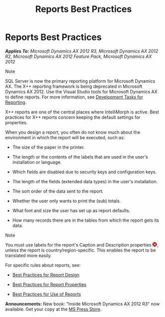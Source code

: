 ﻿---
title: Reports Best Practices
TOCTitle: Reports
ms:assetid: 24fac17e-3b1a-4f15-a82c-99c69721c06b
ms:mtpsurl: https://msdn.microsoft.com/en-us/library/Aa635013(v=AX.60)
ms:contentKeyID: 35241643
ms.date: 05/18/2015
mtps_version: v=AX.60
---

# Reports Best Practices 


_**Applies To:** Microsoft Dynamics AX 2012 R3, Microsoft Dynamics AX 2012 R2, Microsoft Dynamics AX 2012 Feature Pack, Microsoft Dynamics AX 2012_


> [!NOTE]
> <P>SQL Server is now the primary reporting platform for Microsoft Dynamics AX. The X++ reporting framework is being deprecated in Microsoft Dynamics AX 2012. Use the Visual Studio tools for Microsoft Dynamics AX to define reports. For more information, see <A href="https://msdn.microsoft.com/en-us/library/cc653472(v=ax.60)">Development Tasks for Reporting</A>.</P>



X++ reports are one of the central places where IntelliMorph is active. Best practices for X++ reports concern keeping the default settings for properties.

When you design a report, you often do not know much about the environment in which the report will be executed, such as:

  - The size of the paper in the printer.

  - The length or the contents of the labels that are used in the user's installation or language.

  - Which fields are disabled due to security keys and configuration keys.

  - The length of the fields (extended data types) in the user's installation.

  - The sort order of the data sent to the report.

  - Whether the user only wants to print the (sub) totals.

  - What font and size the user has set up as report defaults.

  - How many records there are in the tables from which the report gets its data.


> [!NOTE]
> <P>You must use labels for the report's Caption and Description properties <IMG title="Error icon" alt="Error icon" src="images/Aa872655.ErrorIcon(AX.60).gif">, unless the report is country/region-specific. This enables the report to be translated more easily.</P>



For specific rules about reports, see:

  - [Best Practices for Report Design](best-practices-for-report-design.md)

  - [Best Practices for Report Properties](best-practices-for-report-properties.md)

  - [Best Practices for Use of Reports](best-practices-for-use-of-reports.md)

  
**Announcements:** New book: "Inside Microsoft Dynamics AX 2012 R3" now available. Get your copy at the [MS Press Store](https://www.microsoftpressstore.com/store/inside-microsoft-dynamics-ax-2012-r3-9780735685109).


